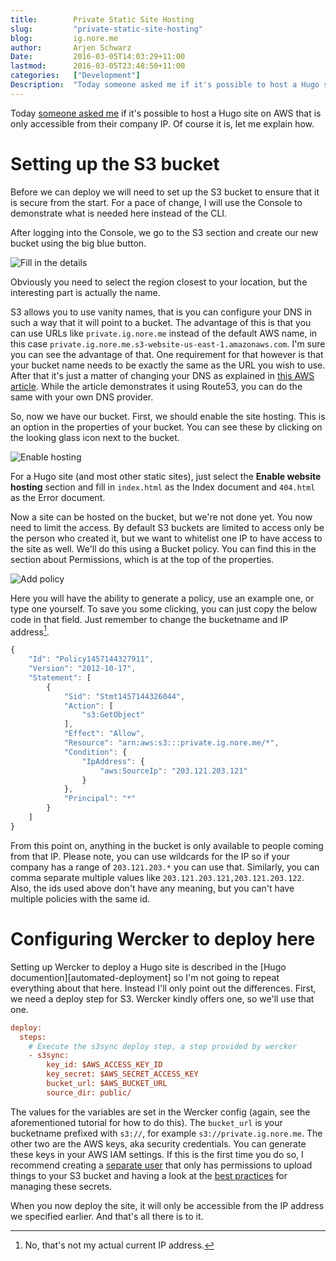 ```yaml
---
title:        Private Static Site Hosting
slug:         "private-static-site-hosting"
blog:         ig.nore.me  
author:       Arjen Schwarz  
Date:         2016-03-05T14:03:29+11:00
lastmod:      2016-03-05T23:48:50+11:00
categories:   ["Development"]
Description:  "Today someone asked me if it's possible to host a Hugo site on AWS that is only accessible from their company IP. Of course it is, let me explain how."
---
```


Today [someone asked me][question] if it's possible to host a Hugo site on AWS that is only accessible from their company IP. Of course it is, let me explain how.


# Setting up the S3 bucket

Before we can deploy we will need to set up the S3 bucket to ensure that it is secure from the start. For a pace of change, I will use the Console to demonstrate what is needed here instead of the CLI.

After logging into the Console, we go to the S3 section and create our new bucket using the big blue button.

![Fill in the details][createbucket]

Obviously you need to select the region closest to your location, but the interesting part is actually the name.

S3 allows you to use vanity names, that is you can configure your DNS in such a way that it will point to a bucket. The advantage of this is that you can use URLs like `private.ig.nore.me` instead of the default AWS name, in this case `private.ig.nore.me.s3-website-us-east-1.amazonaws.com`. I'm sure you can see the advantage of that. One requirement for that however is that your bucket name needs to be exactly the same as the URL you wish to use. After that it's just a matter of changing your DNS as explained in [this AWS article][aws-custom-domain]. While the article demonstrates it using Route53, you can do the same with your own DNS provider.

So, now we have our bucket. First, we should enable the site hosting. This is an option in the properties of your bucket. You can see these by clicking on the looking glass icon next to the bucket. 

![Enable hosting][enablehosting]

For a Hugo site (and most other static sites), just select the **Enable website hosting** section and fill in `index.html` as the Index document and `404.html` as the Error document.

Now a site can be hosted on the bucket, but we're not done yet. You now need to limit the access. By default S3 buckets are limited to access only be the person who created it, but we want to whitelist one IP to have access to the site as well. We'll do this using a Bucket policy. You can find this in the section about Permissions, which is at the top of the properties.

![Add policy][addpolicy]

Here you will have the ability to generate a policy, use an example one, or type one yourself. To save you some clicking, you can just copy the below code in that field. Just remember to change the bucketname and IP address[^ip].

```javascript
{
    "Id": "Policy1457144327911",
    "Version": "2012-10-17",
    "Statement": [
        {
            "Sid": "Stmt1457144326044",
            "Action": [
                "s3:GetObject"
            ],
            "Effect": "Allow",
            "Resource": "arn:aws:s3:::private.ig.nore.me/*",
            "Condition": {
                "IpAddress": {
                    "aws:SourceIp": "203.121.203.121"
                }
            },
            "Principal": "*"
        }
    ]
}
```

From this point on, anything in the bucket is only available to people coming from that IP. Please note, you can use wildcards for the IP so if your company has a range of `203.121.203.*` you can use that. Similarly, you can comma separate multiple values like `203.121.203.121,203.121.203.122`. Also, the ids used above don't have any meaning, but you can't have multiple policies with the same id.

# Configuring Wercker to deploy here

Setting up Wercker to deploy a Hugo site is described in the [Hugo documention][automated-deployment] so I'm not going to repeat everything about that here. Instead I'll only point out the differences. First, we need a deploy step for S3. Wercker kindly offers one, so we'll use that one.

```ini
deploy:
  steps:
    # Execute the s3sync deploy step, a step provided by wercker
    - s3sync:
        key_id: $AWS_ACCESS_KEY_ID
        key_secret: $AWS_SECRET_ACCESS_KEY
        bucket_url: $AWS_BUCKET_URL
        source_dir: public/
```

The values for the variables are set in the Wercker config (again, see the aforementioned tutorial for how to do this). The `bucket_url` is your bucketname prefixed with `s3://`, for example `s3://private.ig.nore.me`. The other two are the AWS keys, aka security credentials. You can generate these keys in your AWS IAM settings. If this is the first time you do so, I recommend creating a [separate user][separateuser] that only has permissions to upload things to your S3 bucket and having a look at the [best practices][iambestpractices] for managing these secrets.

When you now deploy the site, it will only be accessible from the IP address we specified earlier. And that's all there is to it.

[question]: https://discuss.gohugo.io/t/howto-deploying-hugo-on-s3-and-cloudfront/2800/6

[createbucket]: /img/posts/2016-03-05-create-bucket.png

[enablehosting]: /img/posts/2016-03-05-enable-hosting.png

[addpolicy]: /img/posts/2016-03-05-add-policy.png

[aws-custom-domain]: http://docs.aws.amazon.com/AmazonS3/latest/dev/website-hosting-custom-domain-walkthrough.html

[^ip]: No, that's not my actual current IP address.

[iambestpractices]: http://docs.aws.amazon.com/general/latest/gr/aws-access-keys-best-practices.html

[separateuser]: http://docs.aws.amazon.com/IAM/latest/UserGuide/id_users_create.html
